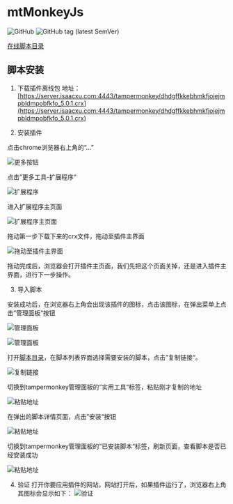 # mtMonkeyJs
![GitHub](https://img.shields.io/github/license/meterXu/mtMonkeyJs.svg)
![GitHub tag (latest SemVer)](https://img.shields.io/github/tag/meterXu/mtMonkeyJs.svg)

[在线脚本目录](https://server.isaacxu.com:4443/tampermonkey/)
## 脚本安装

1. 下载插件离线包
地址：[https://server.isaacxu.com:4443/tampermonkey/dhdgffkkebhmkfjojejmpbldmpobfkfo_5.0.1.crx](https://server.isaacxu.com:4443/tampermonkey/dhdgffkkebhmkfjojejmpbldmpobfkfo_5.0.1.crx)

2. 安装插件

点击chrome浏览器右上角的“...”

![更多按钮](img/1.png)

点击”更多工具-扩展程序“

![扩展程序](img/2.png)

进入扩展程序主页面

![扩展程序主页面](img/20240229165450.jpg)

拖动第一步下载下来的crx文件，拖动至插件主界面

![拖动至插件主界面](img/20240229164955.jpg)

拖动完成后，浏览器会打开插件主页面，我们先把这个页面关掉，还是进入插件主界面，进行下一步操作。

3. 导入脚本

安装成功后，在浏览器右上角会出现该插件的图标，点击该图标，在弹出菜单上点击”管理面板“按钮

![管理面板](img/20240229165755.jpg)

![管理面板](img/5.png)

打开[脚本目录](https://server.isaacxu.com:4443/tampermonkey/)，在脚本列表界面选择需要安装的脚本，点击”复制链接“。

![复制链接](img/6.png)

切换到tampermonkey管理面板的”实用工具“标签，粘贴刚才复制的地址

![粘贴地址](img/7.png)

在弹出的脚本详情页面，点击”安装“按钮

![粘贴地址](img/8.png)

切换到tampermonkey管理面板的”已安装脚本“标签，刷新页面，查看脚本是否已经安装成功

![粘贴地址](img/9.png)

4. 验证
打开你要应用插件的网站，网站打开后，如果插件运行了，浏览器右上角其图标会显示如下：
![验证](img/20240229170045.jpg)
